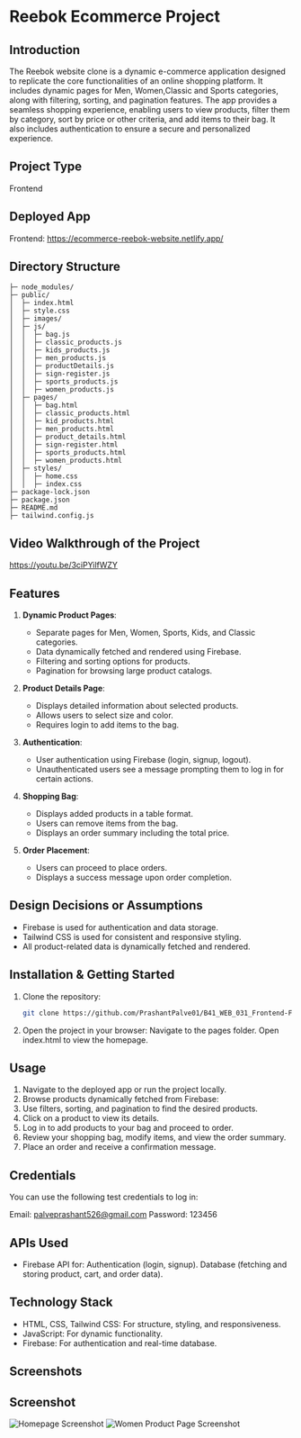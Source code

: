 # Reebok Ecommerce Project

## Introduction
The Reebok website clone is a dynamic e-commerce application designed to replicate the core functionalities of an online shopping platform. It includes dynamic pages for Men, Women,Classic and Sports categories, along with filtering, sorting, and pagination features. The app provides a seamless shopping experience, enabling users to view products, filter them by category, sort by price or other criteria, and add items to their bag. It also includes authentication to ensure a secure and personalized experience.

## Project Type
Frontend

## Deployed App
Frontend: https://ecommerce-reebok-website.netlify.app/

## Directory Structure
```B41_WEB_031_Frontend-Force/
├─ node_modules/
├─ public/
│  ├─ index.html
│  ├─ style.css
│  ├─ images/
│  ├─ js/
│  │  ├─ bag.js
│  │  ├─ classic_products.js
│  │  ├─ kids_products.js
│  │  ├─ men_products.js
│  │  ├─ productDetails.js
│  │  ├─ sign-register.js
│  │  ├─ sports_products.js
│  │  ├─ women_products.js
│  ├─ pages/
│  │  ├─ bag.html
│  │  ├─ classic_products.html
│  │  ├─ kid_products.html
│  │  ├─ men_products.html
│  │  ├─ product_details.html
│  │  ├─ sign-register.html
│  │  ├─ sports_products.html
│  │  ├─ women_products.html
│  ├─ styles/
│  │  ├─ home.css
│  │  ├─ index.css
├─ package-lock.json
├─ package.json
├─ README.md
├─ tailwind.config.js
```


## Video Walkthrough of the Project
https://youtu.be/3ciPYilfWZY

## Features
1. **Dynamic Product Pages**:
   - Separate pages for Men, Women, Sports, Kids, and Classic categories.
   - Data dynamically fetched and rendered using Firebase.
   - Filtering and sorting options for products.
   - Pagination for browsing large product catalogs.

2. **Product Details Page**:
   - Displays detailed information about selected products.
   - Allows users to select size and color.
   - Requires login to add items to the bag.

3. **Authentication**:
   - User authentication using Firebase (login, signup, logout).
   - Unauthenticated users see a message prompting them to log in for certain actions.

4. **Shopping Bag**:
   - Displays added products in a table format.
   - Users can remove items from the bag.
   - Displays an order summary including the total price.

5. **Order Placement**:
   - Users can proceed to place orders.
   - Displays a success message upon order completion.

## Design Decisions or Assumptions
- Firebase is used for authentication and data storage.
- Tailwind CSS is used for consistent and responsive styling.
- All product-related data is dynamically fetched and rendered.

## Installation & Getting Started
1. Clone the repository:
   ```bash
   git clone https://github.com/PrashantPalve01/B41_WEB_031_Frontend-Force

2. Open the project in your browser:
Navigate to the pages folder.
Open index.html to view the homepage.

## Usage
1. Navigate to the deployed app or run the project locally.
2. Browse products dynamically fetched from Firebase:
3. Use filters, sorting, and pagination to find the desired products.
4. Click on a product to view its details.
5. Log in to add products to your bag and proceed to order.
6. Review your shopping bag, modify items, and view the order summary.
7. Place an order and receive a confirmation message.

## Credentials
You can use the following test credentials to log in:

Email: palveprashant526@gmail.com
Password: 123456

## APIs Used
- Firebase API for:
Authentication (login, signup).
Database (fetching and storing product, cart, and order data).

## Technology Stack
- HTML, CSS, Tailwind CSS: For structure, styling, and responsiveness.
- JavaScript: For dynamic functionality.
- Firebase: For authentication and real-time database.

## Screenshots

## Screenshot

![Homepage Screenshot](public/images/homescreen.png)
![Women Product Page Screenshot](public/images/productscreen.png)